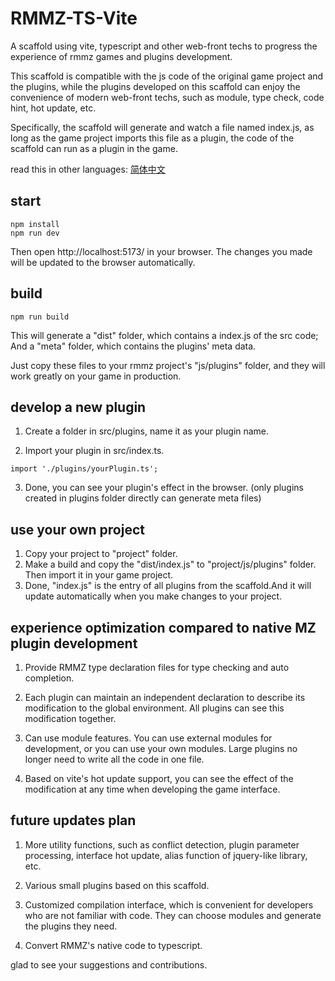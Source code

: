# RMMZ-TS-Vite
A scaffold using vite, typescript and other web-front techs to progress the experience of rmmz games and plugins development.

This scaffold is compatible with the js code of the original game project and the plugins, while the plugins developed on this scaffold can enjoy the convenience of modern web-front techs, such as module, type check, code hint, hot update, etc.

Specifically, the scaffold will generate and watch a file named index.js, as long as the game project imports this file as a plugin, the code of the scaffold can run as a plugin in the game.

read this in other languages: [简体中文](README_ch.md)

## start
```
npm install
npm run dev
```
Then open http://localhost:5173/ in your browser.
The changes you made will be updated to the browser automatically.

## build
```
npm run build
```
This will generate a "dist" folder, which contains a index.js of the src code;
And a "meta" folder, which contains the plugins' meta data.

Just copy these files to your rmmz project's "js/plugins" folder, and they will work greatly on your game in production.

## develop a new plugin
1. Create a folder in src/plugins, name it as your plugin name.

2. Import your plugin in src/index.ts.
``` 
import './plugins/yourPlugin.ts';
```
3. Done, you can see your plugin's effect in the browser.
(only plugins created in plugins folder directly can generate meta files)

## use your own project
1. Copy your project to "project" folder.
2. Make a build and copy the "dist/index.js" to "project/js/plugins" folder. Then import it in your game project.
3. Done,  "index.js" is the entry of all plugins from the scaffold.And it will update automatically when you make changes to your project.

## experience optimization compared to native MZ plugin development

1. Provide RMMZ type declaration files for type checking and auto completion.

2. Each plugin can maintain an independent declaration to describe its modification to the global environment. All plugins can see this modification together.

3. Can use module features. You can use external modules for development, or you can use your own modules. Large plugins no longer need to write all the code in one file.

4. Based on vite's hot update support, you can see the effect of the modification at any time when developing the game interface.

## future updates plan
1. More utility functions, such as conflict detection, plugin parameter processing, interface hot update, alias function of jquery-like library, etc.

2. Various small plugins based on this scaffold.

3. Customized compilation interface, which is convenient for developers who are not familiar with code. They can choose modules and generate the plugins they need.

4. Convert RMMZ's native code to typescript.

glad to see your suggestions and contributions.


